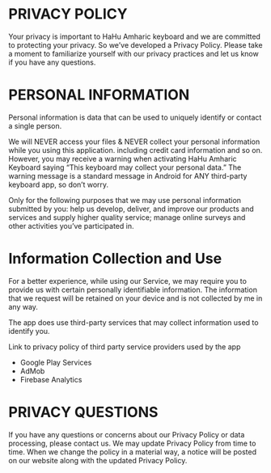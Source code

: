 # PRIVACY POLICY
Your privacy is important to HaHu Amharic keyboard and we are committed to protecting your privacy. So we’ve developed a Privacy Policy. Please take a moment to familiarize yourself with our privacy practices and let us know if you have any questions.

# PERSONAL INFORMATION
Personal information is data that can be used to uniquely identify or contact a single person.

We will NEVER access your files & NEVER collect your personal information while you using this application. including credit card information and so on. However, you may receive a warning when activating HaHu Amharic Keyboard saying “This keyboard may collect your personal data.” The warning message is a standard message in Android for ANY third-party keyboard app, so don’t worry.

Only for the following purposes that we may use personal information submitted by you: help us develop, deliver, and improve our products and services and supply higher quality service; manage online surveys and other activities you’ve participated in.

# Information Collection and Use

For a better experience, while using our Service, we may require you to provide us with certain personally identifiable information. The information that we request will be retained on your device and is not collected by me in any way.

The app does use third-party services that may collect information used to identify you.

Link to privacy policy of third party service providers used by the app

* Google Play Services
* AdMob
* Firebase Analytics

# PRIVACY QUESTIONS
If you have any questions or concerns about our Privacy Policy or data processing, please contact us.
We may update Privacy Policy from time to time. When we change the policy in a material way, a notice will be posted on our website along with the updated Privacy Policy.
